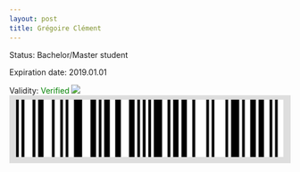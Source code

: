 ```yaml
---
layout: post
title: Grégoire Clément
---
```


Status: Bachelor/Master student

Expiration date: 2019.01.01

Validity: <font color="green"> Verified</font> 
![](/members/img/Grégoire_Clément.png)
![](/members/img/bar.png)
